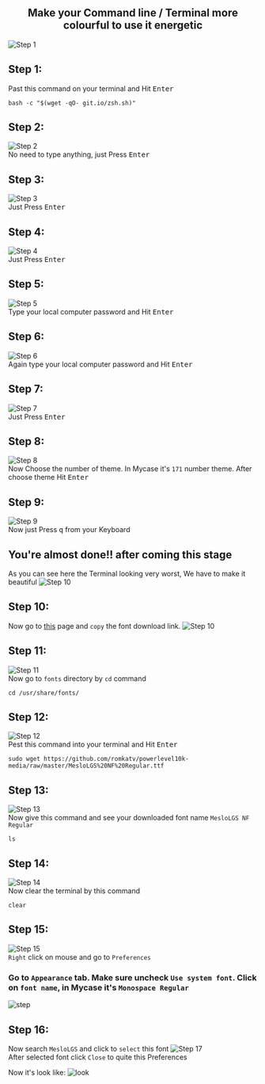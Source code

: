<h2 align="center">Make your Command line / Terminal more colourful to use it energetic</h2>

![Step 1](images/show.png)

## Step 1:
Past this command on your terminal and Hit <kbd>Enter</kbd>

    bash -c "$(wget -qO- git.io/zsh.sh)"

## Step 2:
![Step 2](images/2.png)<br/>
No need to type anything, just Press <kbd>Enter</kbd>

## Step 3:
![Step 3](images/3.png)<br/>
Just Press <kbd>Enter</kbd>

## Step 4:
![Step 4](images/4.png)<br/>
Just Press <kbd>Enter</kbd>

## Step 5:
![Step 5](images/5.png)<br/>
Type your local computer password and Hit <kbd>Enter</kbd>

## Step 6:
![Step 6](images/6.png)<br/>
Again type your local computer password and Hit <kbd>Enter</kbd>

## Step 7:
![Step 7](images/7.png)<br/>
Just Press <kbd>Enter</kbd>

## Step 8:
![Step 8](images/8.png)<br/>
Now Choose the number of theme. In Mycase it's `171` number theme. After choose theme Hit <kbd>Enter</kbd>

## Step 9:
![Step 9](images/9.png)<br/>
Now just Press <kbd>q</kbd> from your Keyboard

## You're almost done!! after coming this stage
As you can see here the Terminal looking very worst, We have to make it beautiful
![Step 10](images/10-worst.png)<br/>

## Step 10:
Now go to [this](https://github.com/romkatv/powerlevel10k/blob/master/font.md) page and `copy` the font download link.
![Step 10](images/10-copy-link.png)

## Step 11:
![Step 11](images/11.png)<br/>
Now go to `fonts` directory by `cd` command

    cd /usr/share/fonts/

## Step 12:
![Step 12](images/12.png)<br/>
Pest this command into your terminal and Hit <kbd>Enter</kbd>

    sudo wget https://github.com/romkatv/powerlevel10k-media/raw/master/MesloLGS%20NF%20Regular.ttf

## Step 13:
![Step 13](images/13.png)<br/>
Now give this command and see your downloaded font name `MesloLGS NF Regular`

    ls

## Step 14:
![Step 14](images/14.png)<br/>
Now clear the terminal by this command

    clear

## Step 15:
![Step 15](images/15.png)<br/>
`Right` click on mouse and go to `Preferences`<br/>


### Go to `Appearance` tab. Make sure uncheck `Use system font`. Click on `font name`, in Mycase it's `Monospace Regular`<br/>
![step](images/16.png)


## Step 16:
Now search `MesloLGS` and click to `select` this font
![Step 17](images/17.png)<br/>
After selected font click `Close` to quite this Preferences

Now it's look like:
![look](images/18.png)